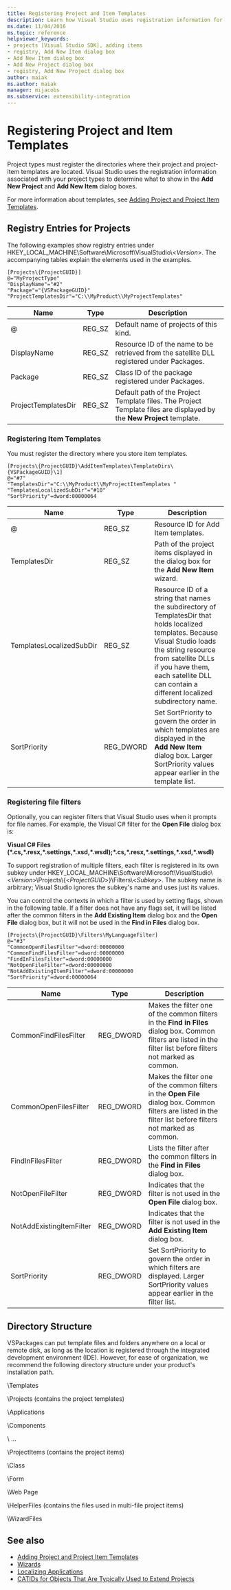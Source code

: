```yaml
---
title: Registering Project and Item Templates
description: Learn how Visual Studio uses registration information for your project types to determine what to show in the Add New Project and Add New Item dialog boxes.
ms.date: 11/04/2016
ms.topic: reference
helpviewer_keywords:
- projects [Visual Studio SDK], adding items
- registry, Add New Item dialog box
- Add New Item dialog box
- Add New Project dialog box
- registry, Add New Project dialog box
author: maiak
ms.author: maiak
manager: mijacobs
ms.subservice: extensibility-integration
---
```

# Registering Project and Item Templates

Project types must register the directories where their project and project-item templates are located. Visual Studio uses the registration information associated with your project types to determine what to show in the **Add New Project** and **Add New Item** dialog boxes.

 For more information about templates, see [Adding Project and Project Item Templates](../../extensibility/internals/adding-project-and-project-item-templates.md).

## Registry Entries for Projects
 The following examples show registry entries under HKEY_LOCAL_MACHINE\Software\Microsoft\VisualStudio\\<*Version*>. The accompanying tables explain the elements used in the examples.

```
[Projects\{ProjectGUID}]
@="MyProjectType"
"DisplayName"="#2"
"Package"="{VSPackageGUID}"
"ProjectTemplatesDir"="C:\\MyProduct\\MyProjectTemplates"
```

|Name|Type|Description|
|----------|----------|-----------------|
|@|REG_SZ|Default name of projects of this kind.|
|DisplayName|REG_SZ|Resource ID of the name to be retrieved from the satellite DLL registered under Packages.|
|Package|REG_SZ|Class ID of the package registered under Packages.|
|ProjectTemplatesDir|REG_SZ|Default path of the Project Template files. The Project Template files are displayed by the **New Project** template.|

### Registering Item Templates
 You must register the directory where you store item templates.

```
[Projects\{ProjectGUID}\AddItemTemplates\TemplateDirs\{VSPackageGUID}\1]
@="#7"
"TemplatesDir"="C:\\MyProduct\\MyProjectItemTemplates "
"TemplatesLocalizedSubDir"="#10"
"SortPriority"=dword:00000064
```

| Name | Type | Description |
|--------------------------|-----------| - |
| @ | REG_SZ | Resource ID for Add Item templates. |
| TemplatesDir | REG_SZ | Path of the project items displayed in the dialog box for the **Add New Item** wizard. |
| TemplatesLocalizedSubDir | REG_SZ | Resource ID of a string that names the subdirectory of TemplatesDir that holds localized templates. Because Visual Studio loads the string resource from satellite DLLs if you have them, each satellite DLL can contain a different localized subdirectory name. |
| SortPriority | REG_DWORD | Set SortPriority to govern the order in which templates are displayed in the **Add New Item** dialog box. Larger SortPriority values appear earlier in the template list. |

### Registering file filters
 Optionally, you can register filters that Visual Studio uses when it prompts for file names. For example, the Visual C# filter for the **Open File** dialog box is:

 **Visual C# Files (\*.cs,\*.resx,\*.settings,\*.xsd,\*.wsdl);\*.cs,\*.resx,\*.settings,\*.xsd,\*.wsdl)**

 To support registration of multiple filters, each filter is registered in its own subkey under HKEY_LOCAL_MACHINE\Software\Microsoft\VisualStudio\\<*Version*>\Projects\\{\<*ProjectGUID*>}\Filters\\<*Subkey*>. The subkey name is arbitrary; Visual Studio ignores the subkey's name and uses just its values.

 You can control the contexts in which a filter is used by setting flags, shown in the following table. If a filter does not have any flags set, it will be listed after the common filters in the **Add Existing Item** dialog box and the **Open File** dialog box, but it will not be used in the **Find in Files** dialog box.

```
[Projects\{ProjectGUID}\Filters\MyLanguageFilter]
@="#3"
"CommonOpenFilesFilter"=dword:00000000
"CommonFindFilesFilter"=dword:00000000
"FindInFilesFilter"=dword:00000000
"NotOpenFileFilter"=dword:00000000
"NotAddExistingItemFilter"=dword:00000000
"SortPriority"=dword:00000064
```

|Name|Type|Description|
|----------|----------|-----------------|
|CommonFindFilesFilter|REG_DWORD|Makes the filter one of the common filters in the **Find in Files** dialog box. Common filters are listed in the filter list before filters not marked as common.|
|CommonOpenFilesFilter|REG_DWORD|Makes the filter one of the common filters in the **Open File** dialog box. Common filters are listed in the filter list before filters not marked as common.|
|FindInFilesFilter|REG_DWORD|Lists the filter after the common filters in the **Find in Files** dialog box.|
|NotOpenFileFilter|REG_DWORD|Indicates that the filter is not used in the **Open File** dialog box.|
|NotAddExistingItemFilter|REG_DWORD|Indicates that the filter is not used in the **Add Existing Item** dialog box.|
|SortPriority|REG_DWORD|Set SortPriority to govern the order in which filters are displayed. Larger SortPriority values appear earlier in the filter list.|

## Directory Structure
 VSPackages can put template files and folders anywhere on a local or remote disk, as long as the location is registered through the integrated development environment (IDE). However, for ease of organization, we recommend the following directory structure under your product's installation path.

 \Templates

 \Projects (contains the project templates)

 \Applications

 \Components

 \ ...

 \ProjectItems (contains the project items)

 \Class

 \Form

 \Web Page

 \HelperFiles (contains the files used in multi-file project items)

 \WizardFiles

## See also

- [Adding Project and Project Item Templates](../../extensibility/internals/adding-project-and-project-item-templates.md)
- [Wizards](../../extensibility/internals/wizards.md)
- [Localizing Applications](../../ide/globalizing-and-localizing-applications.md)
- [CATIDs for Objects That Are Typically Used to Extend Projects](../../extensibility/internals/catids-for-objects-that-are-typically-used-to-extend-projects.md)
